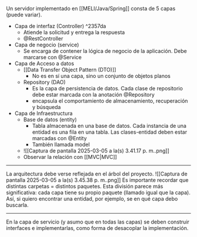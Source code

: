 Un servidor implementado en [[MELI/Java/Spring]] consta de 5 capas (puede variar).
- Capa de interfaz (Controller) ^2357da
	- Atiende la solicitud y entrega la respuesta
	- @RestController
- Capa de negocio (service)
	- Se encarga de contener la lógica de negocio de la aplicación. Debe marcarse con @Service
- Capa de Acceso a datos
	- [[Data Transfer Object Pattern (DTO)]]
		- No es en sí una capa, sino un conjunto de objetos planos
	- Repository (DAO)
		- Es la capa de persistencia de datos. Cada clase de repositorio debe estar marcada con la anotación @Repository
		- encapsula el comportamiento de almacenamiento, recuperación y búsqueda
- Capa de Infraestructura
	- Base de datos (entity)
		- Tabla almacenada en una base de datos. Cada instancia de una entidad es una fila en una tabla. Las clases-entidad deben estar marcadas con @Entity
		- También llamada model
	- ![[Captura de pantalla 2025-03-05 a la(s) 3.41.17 p. m..png]]
	- Observar la relación con [[MVC|MVC]]
***
La arquitectura debe verse reflejada en el árbol del proyecto.
![[Captura de pantalla 2025-03-05 a la(s) 3.45.38 p. m..png]]
Es importante recordar que distintas carpetas = distintos paquetes.
Esta división parece más significativa: cada capa tiene su propio paquete (llamado igual que la capa). Así, si quiero encontrar una entidad, por ejemplo, se en qué capa debo buscarla.
***
En la capa de servicio (y asumo que en todas las capas) se deben construir interfaces e implementarlas, como forma de desacoplar la implementación.